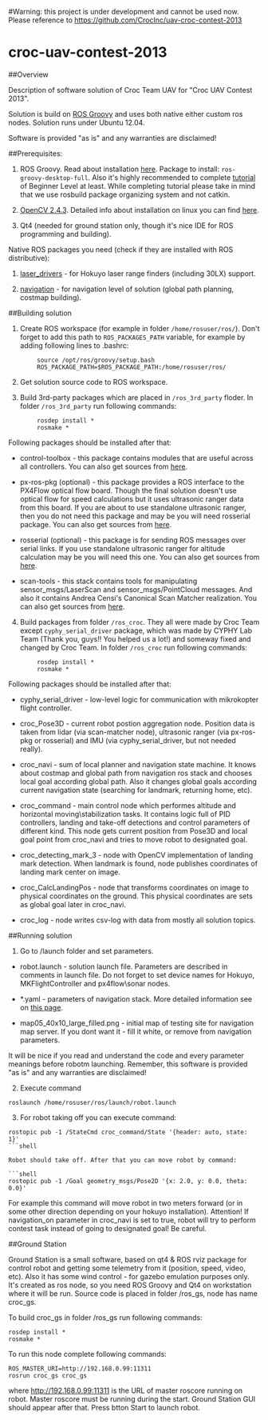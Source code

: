 #Warning: this project is under development and cannot be used now.
Please reference to https://github.com/CrocInc/uav-croc-contest-2013

croc-uav-contest-2013
=====================

##Overview

Description of software solution of Croc Team UAV for "Croc UAV Contest 2013".

Solution is build on [ROS Groovy](http://www.ros.org) and uses both native either custom ros nodes. Solution runs under Ubuntu 12.04.

Software is provided "as is" and any warranties are disclaimed! 


##Prerequisites:

1. ROS Groovy. Read about installation [here](http://wiki.ros.org/groovy/Installation). Package to install: `ros-groovy-desktop-full`. Also it's highly recommended to complete [tutorial](http://wiki.ros.org/ROS/Tutorials) of Beginner Level at least. While completing tutorial please take in mind that we use rosbuild package organizing system and not catkin.

2. [OpenCV 2.4.3](http://opencv.org/downloads.html). Detailed info about installation on linux you can find [here](http://docs.opencv.org/trunk/doc/tutorials/introduction/linux_install/linux_install.html).

3. Qt4 (needed for ground station only, though it's nice IDE for ROS programming and building).


Native ROS packages you need (check if they are installed with ROS distributive):

1. [laser_drivers](http://wiki.ros.org/laser_drivers?distro=groovy) - for Hokuyo laser range finders (including 30LX) support.

2. [navigation](http://wiki.ros.org/navigation) - for navigation level of solution (global path planning, costmap building).




##Building solution

1. Create ROS workspace (for example in folder `/home/rosuser/ros/`). Don't forget to add this path to `ROS_PACKAGES_PATH` variable, for example by adding following lines to .bashrc:

```shell
		source /opt/ros/groovy/setup.bash
		ROS_PACKAGE_PATH=$ROS_PACKAGE_PATH:/home/rosuser/ros/
```

2. Get solution source code to ROS workspace.

3. Build 3rd-party packages which are placed in `/ros_3rd_party` floder. In folder `/ros_3rd_party` run following commands:

```shell
		rosdep install *
		rosmake *
```

Following packages should be installed after that:

 - control-toolbox - this package contains modules that are useful across all controllers. You can also get sources from [here](http://wiki.ros.org/control_toolbox).

 - px-ros-pkg (optional) - this package provides a ROS interface to the PX4Flow optical flow board. Though the final solution doesn't use optical flow for speed calculations but it uses ultrasonic ranger data from this board. If you are about to use standalone ultrasonic ranger, then you do not need this package and may be you will need rosserial package. You can also get sources from [here](http://wiki.ros.org/px4flow_node).

 - rosserial (optional) - this package is for sending ROS messages over serial links. If you use standalone ultrasonic ranger for altitude calculation may be you will need this one. You can also get sources from [here](http://wiki.ros.org/rosserial).

 - scan-tools - this stack contains tools for manipulating sensor_msgs/LaserScan and sensor_msgs/PointCloud messages. And also it contains Andrea Censi's Canonical Scan Matcher realization. You can also get sources from [here](http://wiki.ros.org/scan_tools).


4. Build packages from folder `/ros_croc`. They all were made by Croc Team except `cyphy_serial_driver` package, which was made by CYPHY Lab Team (Thank you, guys!! You helped us a lot!) and someway fixed and changed by Croc Team. In folder `/ros_croc` run following commands:

```shell
		rosdep install *
		rosmake *
```

Following packages should be installed after that:

- cyphy_serial_driver - low-level logic for communication with mikrokopter flight controller.

- croc_Pose3D - current robot postion aggregation node. Position data is taken from lidar (via scan-matcher node), ultrasonic ranger (via px-ros-pkg or rosserial) and IMU (via cyphy_serial_driver, but not needed really).

- croc_navi - sum of local planner and navigation state machine. It knows about costmap and global path from navigation ros stack and chooses local goal according global path. Also it changes global goals according current navigation state (searching for landmark, returning home, etc).

- croc_command - main control node which performes altitude and horizontal moving\stabilization tasks. It contains logic full of PID controllers, landing and take-off detections and control parameters of different kind. This node gets current position from Pose3D and local goal point from croc_navi and tries to move robot to designated goal.

- croc_detecting_mark_3 - node with OpenCV implementation of landing mark detection. When landmark is found, node publishes coordinates of landing mark center on image.

- croc_CalcLandingPos - node that transforms coordinates on image to physical coordinates on the ground. This physical coordinates are sets as global goal later in croc_navi.

- croc_log - node writes csv-log with data from mostly all solution topics.



##Running solution


1. Go to /launch folder and set parameters.

- robot.launch - solution launch file. Parameters are described in comments in launch file. Do not forget to set device names for Hokuyo, MKFlightController and px4flow\sonar nodes.

- *.yaml - parameters of navigation stack. More detailed information see on [this page](http://wiki.ros.org/navigation).

- map05_40x10_large_filled.png - initial map of testing site for navigation map server. If you dont want it - fill it white, or remove from navigation parameters.

It will be nice if you read and understand the code and every parameter meanings before robotm launching. Remember, this software is provided "as is" and any warranties are disclaimed! 


2. Execute command 

```shell
roslaunch /home/rosuser/ros/launch/robot.launch
```

3. For robot taking off you can execute command:

```shell
rostopic pub -1 /StateCmd croc_command/State '{header: auto, state: 1}'
```shell

Robot should take off. After that you can move robot by command:

```shell
rostopic pub -1 /Goal geometry_msgs/Pose2D '{x: 2.0, y: 0.0, theta: 0.0}'
```

For example this command will move robot in two meters forward (or in some other direction depending on your hokuyo installation). Attention! If navigation_on parameter in croc_navi is set to true, robot will try to perform contest task instead of going to designated goal! Be careful.



##Ground Station

Ground Station is a small software, based on qt4 & ROS rviz package for control robot and getting some telemetry from it (position, speed, video, etc). Also it has some wind control - for gazebo emulation purposes only. It's created as ros node, so you need ROS Groovy and Qt4 on workstation where it will be run. Source code is placed in folder /ros_gs, node has name croc_gs.

To build croc_gs in folder /ros_gs run following commands:

```shell
rosdep install *
rosmake *
```

To run this node complete following commands:

```shell
ROS_MASTER_URI=http://192.168.0.99:11311 
rosrun croc_gs croc_gs
```

where http://192.168.0.99:11311 is the URL of master roscore running on robot. Master roscore must be running during the start. Ground Station GUI should appear after that. Press btton Start to launch robot.







